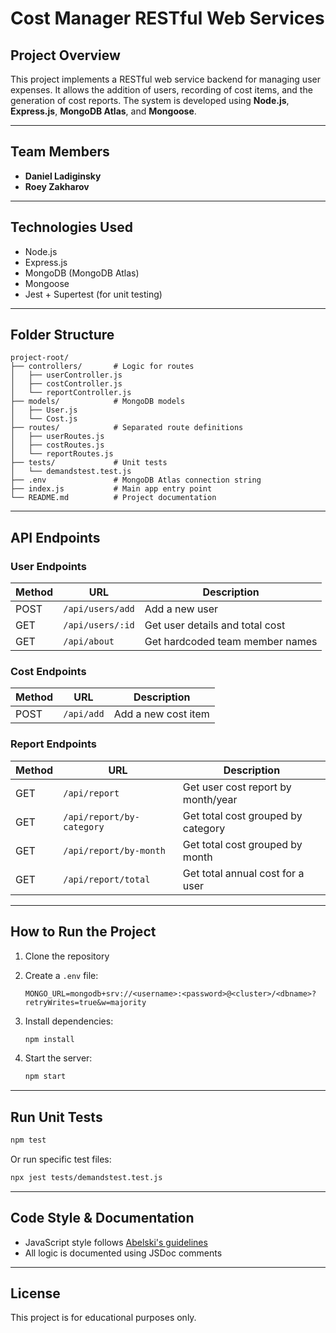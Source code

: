 # Cost Manager RESTful Web Services

## Project Overview

This project implements a RESTful web service backend for managing user expenses. It allows the addition of users, recording of cost items, and the generation of cost reports. The system is developed using **Node.js**, **Express.js**, **MongoDB Atlas**, and **Mongoose**.

---

## Team Members

* **Daniel Ladiginsky**
* **Roey Zakharov**

---

## Technologies Used

* Node.js
* Express.js
* MongoDB (MongoDB Atlas)
* Mongoose
* Jest + Supertest (for unit testing)

---

## Folder Structure

```
project-root/
├── controllers/       # Logic for routes
│   ├── userController.js
│   ├── costController.js
│   └── reportController.js
├── models/            # MongoDB models
│   ├── User.js
│   └── Cost.js
├── routes/            # Separated route definitions
│   ├── userRoutes.js
│   ├── costRoutes.js
│   └── reportRoutes.js
├── tests/             # Unit tests
│   └── demandstest.test.js
├── .env               # MongoDB Atlas connection string
├── index.js           # Main app entry point
└── README.md          # Project documentation
```

---

## API Endpoints

### User Endpoints

| Method | URL              | Description                     |
| ------ | ---------------- | ------------------------------- |
| POST   | `/api/users/add` | Add a new user                  |
| GET    | `/api/users/:id` | Get user details and total cost |
| GET    | `/api/about`     | Get hardcoded team member names |

### Cost Endpoints

| Method | URL        | Description         |
| ------ | ---------- | ------------------- |
| POST   | `/api/add` | Add a new cost item |

### Report Endpoints

| Method | URL                       | Description                        |
| ------ | ------------------------- | ---------------------------------- |
| GET    | `/api/report`             | Get user cost report by month/year |
| GET    | `/api/report/by-category` | Get total cost grouped by category |
| GET    | `/api/report/by-month`    | Get total cost grouped by month    |
| GET    | `/api/report/total`       | Get total annual cost for a user   |

---

## How to Run the Project

1. Clone the repository
2. Create a `.env` file:

   ```env
   MONGO_URL=mongodb+srv://<username>:<password>@<cluster>/<dbname>?retryWrites=true&w=majority
   ```
3. Install dependencies:

   ```bash
   npm install
   ```
4. Start the server:

   ```bash
   npm start
   ```

---

## Run Unit Tests

```bash
npm test
```

Or run specific test files:

```bash
npx jest tests/demandstest.test.js
```

---

## Code Style & Documentation

* JavaScript style follows [Abelski's guidelines](http://www.abelski.com/courses/stylejs/stylerules.pdf)
* All logic is documented using JSDoc comments

---

## License

This project is for educational purposes only.
